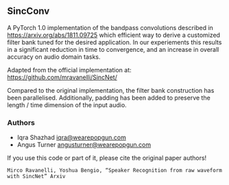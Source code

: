## SincConv
A PyTorch 1.0 implementation of the bandpass convolutions described in https://arxiv.org/abs/1811.09725 which efficient way to derive a customized filter bank tuned for the desired application. In our experiements this results in a significant reduction in time to convergence, and an increase in overall accuracy on audio domain tasks. 

Adapted from the official implementation at: https://github.com/mravanelli/SincNet/

Compared to the original implementation, the filter bank construction has been parallelised. 
Additionally, padding has been added to preserve the length / time dimension of the input audio.

### Authors
- Iqra Shazhad iqra@wearepopgun.com
- Angus Turner angusturner@wearepopgun.com

If you use this code or part of it, please cite the original paper authors!


```
Mirco Ravanelli, Yoshua Bengio, “Speaker Recognition from raw waveform with SincNet” Arxiv
```
